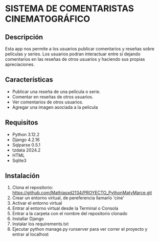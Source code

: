 # SISTEMA DE COMENTARISTAS CINEMATOGRÁFICO

## Descripción
Esta app nos permite a los usuarios publicar comentarios y reseñas sobre películas y series. Los usuarios podran interactuar entre sí dejando comentarios en las reseñas de otros usuarios y haciendo sus propias apreciaciones.

## Características
- Publicar una reseña de una película o serie.
- Comentar en reseñas de otros usuarios.
- Ver comentarios de otros usuarios.
- Agregar una imagen asociada a la pelicula

## Requisitos
- Python 3.12.2
- Django 4.2.16
- Sqlparse 0.5.1
- tzdata 2024.2
- HTML
- Sqlite3

## Instalación
1. Clona el repositorio:
   https://github.com/Mathiasxd2134/PROYECTO_PythonMatyMarce.git
2. Crear un entorno virtual, de pereferencia llamarlo 'cine'
3. Activar el entorno virtual
4. Entrar al entorno virtual desde la Terminal o Consola
5. Entrar a la carpeta con el nombre del repositorio clonado
6. Installar Django
7. Instalar los requirements.txt
8. Ejecutar python manage.py runserver para ver correr el proyecto y entrar al localhost
